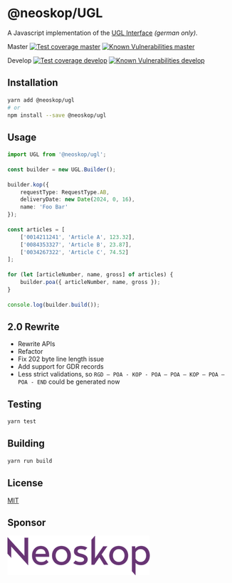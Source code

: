 # @neoskop/UGL

A Javascript implementation of the [UGL Interface][ugl-description] _(german only)_.

Master
[![Test coverage master][coveralls-master-image]][coveralls-master-url]
[![Known Vulnerabilities master][snyk-master-image]][snyk-master-url]

Develop
[![Test coverage develop][coveralls-develop-image]][coveralls-develop-url]
[![Known Vulnerabilities develop][snyk-develop-image]][snyk-develop-url]

## Installation

```sh
yarn add @neoskop/ugl
# or
npm install --save @neoskop/ugl
```

## Usage

```typescript
import UGL from '@neoskop/ugl';

const builder = new UGL.Builder();

builder.kop({
    requestType: RequestType.AB,
    deliveryDate: new Date(2024, 0, 16),
    name: 'Foo Bar'
});

const articles = [
    ['0014211241', 'Article A', 123.32],
    ['0084353327', 'Article B', 23.87],
    ['0034267322', 'Article C', 74.52]
];

for (let [articleNumber, name, gross] of articles) {
    builder.poa({ articleNumber, name, gross });
}

console.log(builder.build());
```

## 2.0 Rewrite

-   Rewrite APIs
-   Refactor
-   Fix 202 byte line length issue
-   Add support for GDR records
-   Less strict validations, so `RGD – POA - KOP - POA – POA – KOP – POA – POA - END` could be generated now

## Testing

```sh
yarn test
```

## Building

```sh
yarn run build
```

## License

[MIT](./LICENSE)

## Sponsor

[![Neoskop GmbH][neoskop-image]][neoskop-url]

[snyk-master-image]: https://snyk.io/test/github/neoskop/neoskop-ugl/master/badge.svg
[snyk-master-url]: https://snyk.io/test/github/neoskop/neoskop-ugl/master
[coveralls-master-image]: https://coveralls.io/repos/github/neoskop/neoskop-ugl/badge.svg?branch=master
[coveralls-master-url]: https://coveralls.io/github/neoskop/neoskop-ugl?branch=master
[coveralls-develop-image]: https://coveralls.io/repos/github/neoskop/neoskop-ugl/badge.svg?branch=develop
[coveralls-develop-url]: https://coveralls.io/github/neoskop/neoskop-ugl?branch=develop
[snyk-develop-image]: https://snyk.io/test/github/neoskop/neoskop-ugl/develop/badge.svg
[snyk-develop-url]: https://snyk.io/test/github/neoskop/neoskop-ugl/develop
[ugl-description]: http://www.label-software.de/wp-content/uploads/2017/03/ugl_schnittstelle.pdf
[neoskop-image]: ./neoskop.png
[neoskop-url]: https://www.neoskop.de/
